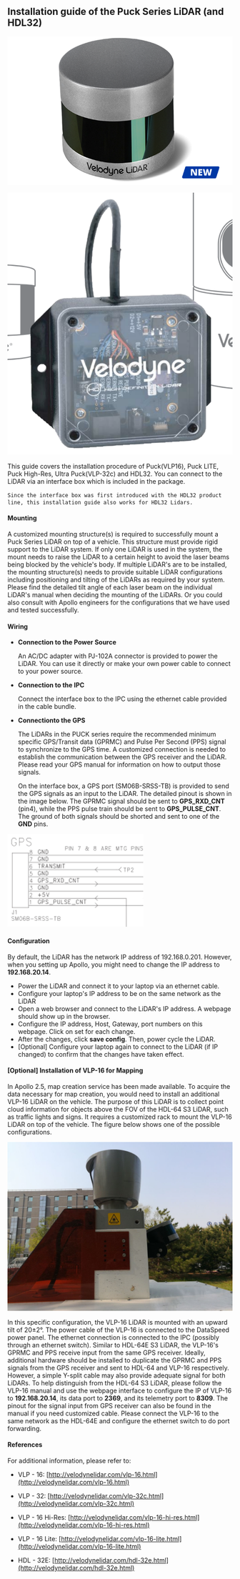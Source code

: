 ## Installation guide of the Puck Series LiDAR (and HDL32)
![lidar_image](images/lidar_pic_vlp32c.png)

![Interface_Box](images/lidar_interface_box.png)

This guide covers the installation procedure of Puck(VLP16), Puck LITE, Puck High-Res, Ultra Puck(VLP-32c) and HDL32.
You can connect to the LiDAR via an interface box which is included in the package.

```
Since the interface box was first introduced with the HDL32 product line, this installation guide also works for HDL32 Lidars.
```
#### Mounting

A customized mounting structure(s) is required to successfully mount a Puck Series LiDAR on top of a vehicle. This structure must provide rigid support to the LiDAR system. If only one LiDAR is used in the system, the mount needs to raise the LiDAR to a certain height to avoid the laser beams being blocked by the vehicle's body. If multiple LiDAR's are to be installed, the mounting structure(s) needs to provide suitable LiDAR configurations including positioning and tilting of the LiDARs as required by your system. Please find the detailed tilt angle of each laser beam on the individual LiDAR's manual when deciding the mounting of the LiDARs. Or you could also consult with Apollo engineers for the configurations that we have used and tested successfully.

#### Wiring

* **Connection to the Power Source**

   An AC/DC adapter with PJ-102A connector is provided to power the LiDAR. You can use it directly or make your own power cable to connect to your power source.

* **Connection to the IPC**

  Connect the interface box to the IPC using the ethernet cable provided in the cable bundle.

* **Connectionto the GPS**

   The LiDARs in the PUCK series require the recommended minimum specific GPS/Transit data (GPRMC) and Pulse Per Second (PPS) signal to synchronize to the GPS time. A customized connection is needed to establish the communication between the GPS receiver and the LiDAR. Please read your GPS manual for information on how to output those signals.  

   On the interface box, a GPS port (SM06B-SRSS-TB) is provided to send the GPS signals as an input to the LiDAR. The detailed pinout is shown in the image below. The GPRMC signal should be sent to **GPS_RXD_CNT** (pin4), while the PPS pulse train should be sent to **GPS_PULSE_CNT**. The ground of both signals should be shorted and sent to one of the **GND** pins.

![gps_pinout](images/lidar_gps_pinout.png)

#### Configuration
By default, the LiDAR has the network IP address of 192.168.0.201. However, when you setting up Apollo, you might need to change the IP address to **192.168.20.14**. 

* Power the LiDAR and connect it to your laptop via an ethernet cable.
* Configure your laptop's IP address to be on the same network as the LiDAR
* Open a web browser and connect to the LiDAR's IP address. A webpage should show up in the browser.
* Configure the IP address, Host, Gateway, port numbers on this webpage. Click on set for each change.
* After the changes, click **save config**. Then, power cycle the LiDAR.
* [Optional] Configure your laptop again to connect to the LiDAR (if IP changed) to confirm that the changes have taken effect.

#### [Optional] Installation of VLP-16 for Mapping

In Apollo 2.5, map creation service has been made available. To acquire the data necessary for map creation, you would need to install an additional VLP-16 LiDAR on the vehicle. The purpose of this LiDAR is to collect point cloud information for objects above the FOV of the HDL-64 S3 LiDAR, such as traffic lights and signs. It requires a customized rack to mount the VLP-16 LiDAR on top of the vehicle. The figure below shows one of the possible configurations. 

![VLP_16_installation](images/VLP16_install_configuration.jpg)

In this specific configuration, the VLP-16 LiDAR is mounted with an upward tilt of 20±2°. The power cable of the VLP-16 is connected to the DataSpeed power panel. The ethernet connection is connected to the IPC (possibly through an ethernet switch). Similar to HDL-64E S3 LiDAR, the VLP-16's GPRMC and PPS receive input from the same GPS receiver. Ideally, additional hardware should be installed to duplicate the GPRMC and PPS signals from the GPS receiver and sent to HDL-64 and VLP-16 respectively. However, a simple Y-split cable may also provide adequate signal for both LiDARs. To help distinguish from the HDL-64 S3 LiDAR, please follow the VLP-16 manual and use the webpage interface to configure the IP of VLP-16 to **192.168.20.14**, its data port to **2369**, and its telemetry port to **8309**. The pinout for the signal input from GPS receiver can also be found in the manual if you need customized cable. Please connect the VLP-16 to the same network as the HDL-64E and configure the ethernet switch to do port forwarding.

#### References

For additional information, please refer to:

* VLP - 16: [http://velodynelidar.com/vlp-16.html](http://velodynelidar.com/vlp-16.html)

* VLP - 32: [http://velodynelidar.com/vlp-32c.html](http://velodynelidar.com/vlp-32c.html)

* VLP - 16 Hi-Res: [http://velodynelidar.com/vlp-16-hi-res.html](http://velodynelidar.com/vlp-16-hi-res.html)

* VLP - 16 Lite: [http://velodynelidar.com/vlp-16-lite.html](http://velodynelidar.com/vlp-16-lite.html)

* HDL - 32E: [http://velodynelidar.com/hdl-32e.html](http://velodynelidar.com/hdl-32e.html)


